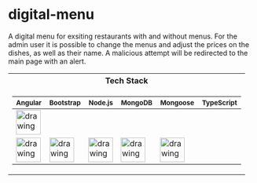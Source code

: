 # digital-menu

A digital menu for exsiting restaurants with and without menus. For the admin
user it is possible to change the menus and adjust the prices on the dishes,
as well as their name. A malicious attempt will be redirected to the main page 
with an alert.

<table>
<tr><th>Tech Stack</th></tr>
<tr><td>

 <sub> Angular </sub> |  <sub> Bootstrap </sub> | <sub> Node.js </sub> | <sub> MongoDB </sub> | <sub> Mongoose </sub> |  <sub> TypeScript </sub> 
|--|--|--|--|--|--
<img src="https://github.com/nik-neg/digital-menu/blob//main/techstack_images/angular-icon.svg" alt="drawing" width="50"/> |
<img src="https://github.com/nik-neg/digital-menu/blob//main/techstack_images/bootstrap.svg" alt="drawing" width="50"/> | <img src="https://github.com/nik-neg/digital-menu/blob//main/techstack_images/nodejs.svg" alt="drawing" width="50"/> | <img src="https://github.com/nik-neg/digital-menu/blob//main/techstack_images/nodejs.svg" alt="drawing" width="50"/> | <img src="https://github.com/nik-neg/digital-menu/blob//main/techstack_images/mongoose.png" alt="drawing" width="50"/> | <img src="https://github.com/nik-neg/digital-menu/blob//main/techstack_images/typescript-icon.svg" alt="drawing" width="50"/>
</td></tr></table> 
